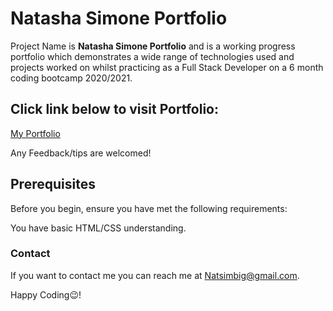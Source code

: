 <h1>Natasha Simone Portfolio</h1>

Project Name is **Natasha Simone Portfolio** and is a working progress portfolio which demonstrates a wide range of technologies used and projects worked on whilst practicing as a Full Stack Developer on a 6 month coding bootcamp 2020/2021.

<h2>Click link below to visit Portfolio:</h2> <a href="https://natsim-portfolio.netlify.app/" target="_blank" > My Portfolio<a/>

Any Feedback/tips are welcomed!

<h2>Prerequisites</h2>

Before you begin, ensure you have met the following requirements:

You have basic HTML/CSS understanding.

<h3>Contact</h3>

If you want to contact me you can reach me at Natsimbig@gmail.com.

Happy Coding😉!
